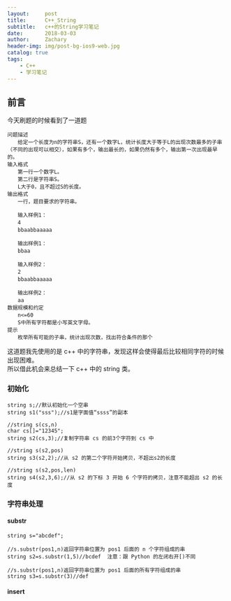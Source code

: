 ```yaml
---
layout:     post
title:      C++_String
subtitle:   c++的String学习笔记
date:       2018-03-03
author:     Zachary
header-img: img/post-bg-ios9-web.jpg
catalog: true
tags:
    - C++
    - 学习笔记
---
```


## 前言

今天刷题的时候看到了一道题

```
问题描述
　　给定一个长度为n的字符串S，还有一个数字L，统计长度大于等于L的出现次数最多的子串（不同的出现可以相交），如果有多个，输出最长的，如果仍然有多个，输出第一次出现最早的。
输入格式
　　第一行一个数字L。
　　第二行是字符串S。
　　L大于0，且不超过S的长度。
输出格式
　　一行，题目要求的字符串。

　　输入样例1：
　　4
　　bbaabbaaaaa

　　输出样例1：
　　bbaa

　　输入样例2：
　　2
　　bbaabbaaaaa

　　输出样例2：
　　aa
数据规模和约定
　　n<=60
　　S中所有字符都是小写英文字母。
提示
　　枚举所有可能的子串，统计出现次数，找出符合条件的那个
```

这道题我先使用的是 c++ 中的字符串，发现这样会使得最后比较相同字符的时候出现困难。  
所以借此机会来总结一下 c++ 中的 string 类。

### 初始化

```
string s;//默认初始化一个空串
string s1("sss");//s1是字面值“ssss”的副本

//string s(cs,n)
char cs[]="12345";
string s2(cs,3);//复制字符串 cs 的前3个字符到 cs 中

//string s(s2,pos)
string s3(s2,2);//从 s2 的第二个字符开始拷贝，不超出s2的长度

//string s(s2,pos,len)
string s4(s2,3,6);//从 s2 的下标 3 开始 6 个字符的拷贝，注意不能超出 s2 的长度

```

### 字符串处理

#### substr

```
string s="abcdef";

//s.substr(pos1,n)返回字符串位置为 pos1 后面的 n 个字符组成的串
string s2=s.substr(1,5)//bcdef  注意：跟 Python 的左闭右开[)不同

//s.substr(pos1,n)返回字符串位置为 pos1 后面的所有字符组成的串
string s3=s.substr(3)//def

```

#### insert
